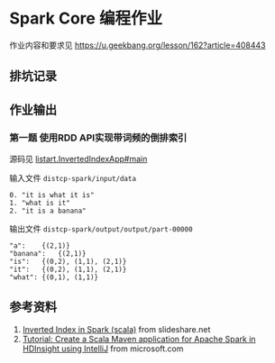 # Spark Core 编程作业

作业内容和要求见 https://u.geekbang.org/lesson/162?article=408443



## 排坑记录





## 作业输出

### 第一题 使用RDD API实现带词频的倒排索引

源码见 [listart.InvertedIndexApp#main](src/main/scala/listart/InvertedIndexApp.scala)

输入文件 `distcp-spark/input/data`

```
0. "it is what it is"
1. "what is it"
2. "it is a banana"
```

输出文件 `distcp-spark/output/output/part-00000`

```
"a":	{(2,1)}
"banana":	{(2,1)}
"is":	{(0,2), (1,1), (2,1)}
"it":	{(0,2), (1,1), (2,1)}
"what":	{(0,1), (1,1)}
```



## 参考资料

1. [Inverted Index in Spark (scala)](https://www.slideshare.net/deanwampler/spark-the-next-top-compute-model-39976454/37-Inverted_Index_in_Spark_Scala) from slideshare.net
2. [Tutorial: Create a Scala Maven application for Apache Spark in HDInsight using IntelliJ](https://docs.microsoft.com/en-us/azure/hdinsight/spark/apache-spark-create-standalone-application) from microsoft.com

